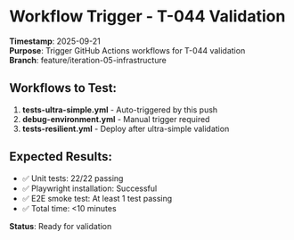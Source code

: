 # Workflow Trigger - T-044 Validation

**Timestamp**: 2025-09-21  
**Purpose**: Trigger GitHub Actions workflows for T-044 validation  
**Branch**: feature/iteration-05-infrastructure

## Workflows to Test:

1. **tests-ultra-simple.yml** - Auto-triggered by this push
2. **debug-environment.yml** - Manual trigger required  
3. **tests-resilient.yml** - Deploy after ultra-simple validation

## Expected Results:

- ✅ Unit tests: 22/22 passing
- ✅ Playwright installation: Successful
- ✅ E2E smoke test: At least 1 test passing
- ✅ Total time: <10 minutes

**Status**: Ready for validation